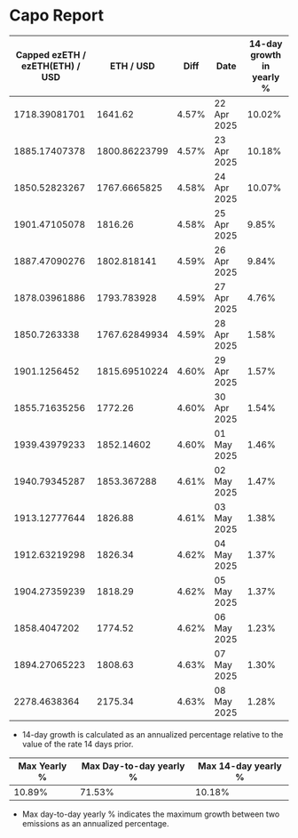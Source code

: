 # Capo Report

| Capped ezETH / ezETH(ETH) / USD | ETH / USD     | Diff  | Date        | 14-day growth in yearly % |
| ------------------------------- | ------------- | ----- | ----------- | ------------------------- |
| 1718.39081701                   | 1641.62       | 4.57% | 22 Apr 2025 | 10.02%                    |
| 1885.17407378                   | 1800.86223799 | 4.57% | 23 Apr 2025 | 10.18%                    |
| 1850.52823267                   | 1767.6665825  | 4.58% | 24 Apr 2025 | 10.07%                    |
| 1901.47105078                   | 1816.26       | 4.58% | 25 Apr 2025 | 9.85%                     |
| 1887.47090276                   | 1802.818141   | 4.59% | 26 Apr 2025 | 9.84%                     |
| 1878.03961886                   | 1793.783928   | 4.59% | 27 Apr 2025 | 4.76%                     |
| 1850.7263338                    | 1767.62849934 | 4.59% | 28 Apr 2025 | 1.58%                     |
| 1901.1256452                    | 1815.69510224 | 4.60% | 29 Apr 2025 | 1.57%                     |
| 1855.71635256                   | 1772.26       | 4.60% | 30 Apr 2025 | 1.54%                     |
| 1939.43979233                   | 1852.14602    | 4.60% | 01 May 2025 | 1.46%                     |
| 1940.79345287                   | 1853.367288   | 4.61% | 02 May 2025 | 1.47%                     |
| 1913.12777644                   | 1826.88       | 4.61% | 03 May 2025 | 1.38%                     |
| 1912.63219298                   | 1826.34       | 4.62% | 04 May 2025 | 1.37%                     |
| 1904.27359239                   | 1818.29       | 4.62% | 05 May 2025 | 1.37%                     |
| 1858.4047202                    | 1774.52       | 4.62% | 06 May 2025 | 1.23%                     |
| 1894.27065223                   | 1808.63       | 4.63% | 07 May 2025 | 1.30%                     |
| 2278.4638364                    | 2175.34       | 4.63% | 08 May 2025 | 1.28%                     |

- 14-day growth is calculated as an annualized percentage relative to the value of the rate 14 days prior.

| Max Yearly % | Max Day-to-day yearly % | Max 14-day yearly % |
| ------------ | ----------------------- | ------------------- |
| 10.89%       | 71.53%                  | 10.18%              |

- Max day-to-day yearly % indicates the maximum growth between two emissions as an annualized percentage.
